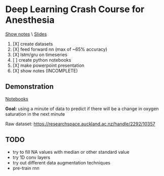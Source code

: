 Deep Learning Crash Course for Anesthesia
=========================================


[Show notes](./presentation/show_notes.md) \\
[Slides](./presentation/deep_learning_crash_course.pptx)


1. [X] create datasets
2. [X] feed forward nn (max of ~65% accuracy)
3. [X] lstm/gru on timeseries
4. [ ] create python notebooks
5. [X] make powerpoint presentation
6. [X] show notes (INCOMPLETE)


Demonstration
-------------

[Notebooks](./notebooks/)

**Goal:** using a minute of data to predict if there will be a change in oxygen
saturation in the next minute

Raw dataset: https://researchspace.auckland.ac.nz/handle/2292/10357


TODO
----


- try to fill NA values with median or other standard value
- try 1D conv layers
- try out different data augmentation techniques
- pre-train rnn
